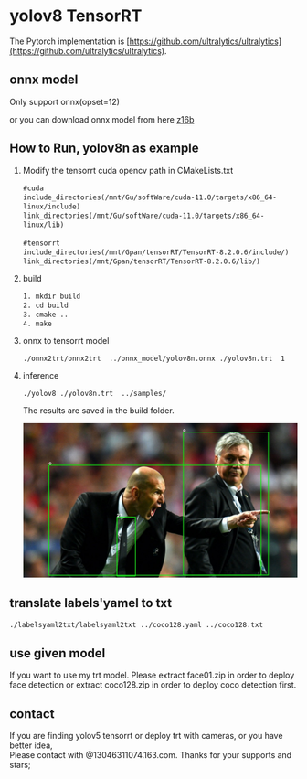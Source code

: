 # yolov8 TensorRT

The Pytorch implementation is [https://github.com/ultralytics/ultralytics](https://github.com/ultralytics/ultralytics).

## onnx model

Only support onnx(opset=12)

or you can download  onnx model from here [z16b](https://pan.baidu.com/s/1KzJ3-15LrPnWjavnqeWsTg)

## How to Run, yolov8n as example

1. Modify the tensorrt cuda opencv path in CMakeLists.txt

   ```
   #cuda 
   include_directories(/mnt/Gu/softWare/cuda-11.0/targets/x86_64-linux/include)
   link_directories(/mnt/Gu/softWare/cuda-11.0/targets/x86_64-linux/lib)

   #tensorrt 
   include_directories(/mnt/Gpan/tensorRT/TensorRT-8.2.0.6/include/)
   link_directories(/mnt/Gpan/tensorRT/TensorRT-8.2.0.6/lib/)
   ```
2. build

   ```
   1. mkdir build
   2. cd build
   3. cmake ..
   4. make

   ```
3. onnx  to tensorrt model

   ```
   ./onnx2trt/onnx2trt  ../onnx_model/yolov8n.onnx ./yolov8n.trt  1

   ```
4. inference

   ```
   ./yolov8 ./yolov8n.trt  ../samples/
   ```

   The results are saved in the build folder.

   ![image](result/zidane.jpg)

## translate labels'yamel to txt
  ```
./labelsyaml2txt/labelsyaml2txt ../coco128.yaml ../coco128.txt
  ```

## use given model
If you want to use my trt model. Please extract face01.zip in order to deploy face detection or extract coco128.zip in order to deploy coco detection first.

## contact
If you are finding yolov5 tensorrt or deploy trt with cameras, or you have better idea,  
Please contact with @13046311074.163.com. Thanks for your supports and stars; 
